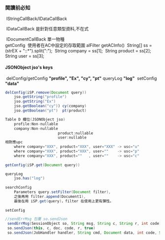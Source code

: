 ### 閱讀前必知

​	IStringCallBack/IDataCallBack<String>

​	IDataCallBack<T> 是針對任意類型資料,不在式 

​	IDocumentCallBack 單一物種
​	
getConfig
​	使用者在AC中設定的存取範圍 alFilter getACInfo()
​		String[] ss = (strEX + "::*").split(":");
​		String company = ss[1];
​		String product = ss[2];
​		String user = ss[3];

#### JSONObject  jso's keys 

​	delConfig/getConfig **"profile", "Ex", "cy", "pt"**
​	queryLog			**"log"**
​	setConfig			**"data"**
​	

```java
delConfig(iSP.remove(Document query))
	jso.getString("profile") 
	jso.getString("Ex") 
	jso.getBoolean("cy")) cy(company) 
	jso.getBoolean("pt")  pt(product)

Table D 欄位(JSONObject jso)
	profile:Non-nullable
	company:Non-nullable
						product:nullable
						user:nullable 
相對應upc
	where company="XXX", product="XXX", user="XXX" -> usc="u"
	where company="XXX", product="XXX", user=""    -> usc="p"
	where company="XXX", product=""   , user=""    -> usc="c"
		
getConfig(iSP.get(Document query))

queryLog
	jso.has("log")
	
searchConfig
	Parameters query.setFilter(Document filter),
	之後再用 filter.append(Document1),
	最後在用 iSP.get(query)，filter 在使用上更有彈性。
	
setConfig
```



```java
//sendErrMsg 包覆 so.sendJson
 sendErrMsg(SessionObject so, String msg, String c, String r, int code) throws Exception
 so.sendJson(this, c, doc, code, r, true)
 so.sendJson(JobHandler handler, String cmd, Document data, int code, String reqId, Boolean isLast)
```





